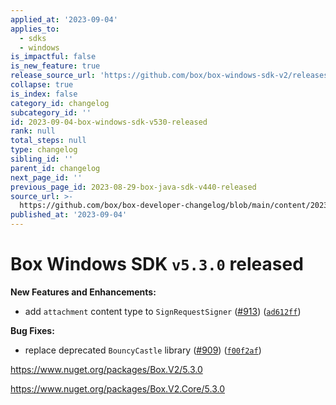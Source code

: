 ```yaml
---
applied_at: '2023-09-04'
applies_to:
  - sdks
  - windows
is_impactful: false
is_new_feature: true
release_source_url: 'https://github.com/box/box-windows-sdk-v2/releases/tag/v5.3.0'
collapse: true
is_index: false
category_id: changelog
subcategory_id: ''
id: 2023-09-04-box-windows-sdk-v530-released
rank: null
total_steps: null
type: changelog
sibling_id: ''
parent_id: changelog
next_page_id: ''
previous_page_id: 2023-08-29-box-java-sdk-v440-released
source_url: >-
  https://github.com/box/box-developer-changelog/blob/main/content/2023/09-04-box-windows-sdk-v530-released.md
published_at: '2023-09-04'
---
```

# Box Windows SDK `v5.3.0` released

**New Features and Enhancements:**

* add `attachment` content type to `SignRequestSigner` ([#913][1]) ([`ad612ff`][2])

**Bug Fixes:**

* replace deprecated `BouncyCastle` library ([#909][3]) ([`f00f2af`][4])

<https://www.nuget.org/packages/Box.V2/5.3.0>

<https://www.nuget.org/packages/Box.V2.Core/5.3.0>

[1]: https://github.com/box/box-windows-sdk-v2/issues/913

[2]: https://github.com/box/box-windows-sdk-v2/commit/ad612ffc7821a9ecbc180e3dbeefe16d3e397820

[3]: https://github.com/box/box-windows-sdk-v2/issues/909

[4]: https://github.com/box/box-windows-sdk-v2/commit/f00f2af9c5277b42e6a62060c1b0229ecff0203e